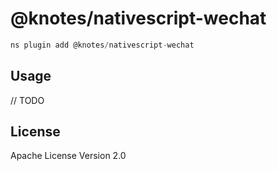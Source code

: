 # @knotes/nativescript-wechat

```javascript
ns plugin add @knotes/nativescript-wechat
```

## Usage

// TODO

## License

Apache License Version 2.0

